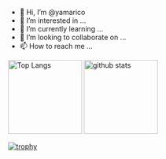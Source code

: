 - 👋 Hi, I’m @yamarico
- 👀 I’m interested in ...
- 🌱 I’m currently learning ...
- 💞️ I’m looking to collaborate on ...
- 📫 How to reach me ...
<p align="left"> 
  <img alt="Top Langs" height="150px" src="https://github-readme-stats.vercel.app/api/top-langs/?username=yamarico&layout=compact&show_icons=true&theme=tokyonight" />
  <img alt="github stats" height="150px" src="https://github-readme-stats.vercel.app/api?username=yamarico&theme=tokyonight&show_icons=ture" />
</p>

[![trophy](https://github-profile-trophy.vercel.app/?username=yamarico&theme=tokyonight&column=7
)](https://github.com/ryo-ma/github-profile-trophy)
<!---
yamarico/yamarico is a ✨ special ✨ repository because its `README.md` (this file) appears on your GitHub profile.
You can click the Preview link to take a look at your changes.
--->
